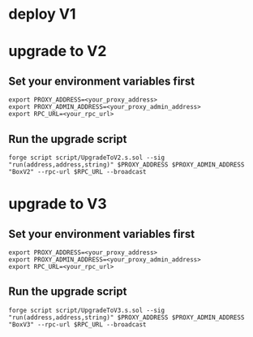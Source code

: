 # deploy V1

# upgrade to V2
## Set your environment variables first
```
export PROXY_ADDRESS=<your_proxy_address>
export PROXY_ADMIN_ADDRESS=<your_proxy_admin_address>
export RPC_URL=<your_rpc_url>
```

## Run the upgrade script
```
forge script script/UpgradeToV2.s.sol --sig "run(address,address,string)" $PROXY_ADDRESS $PROXY_ADMIN_ADDRESS "BoxV2" --rpc-url $RPC_URL --broadcast
```

# upgrade to V3

## Set your environment variables first
```
export PROXY_ADDRESS=<your_proxy_address>
export PROXY_ADMIN_ADDRESS=<your_proxy_admin_address>
export RPC_URL=<your_rpc_url>
```

## Run the upgrade script
```
forge script script/UpgradeToV3.s.sol --sig "run(address,address,string)" $PROXY_ADDRESS $PROXY_ADMIN_ADDRESS "BoxV3" --rpc-url $RPC_URL --broadcast
```